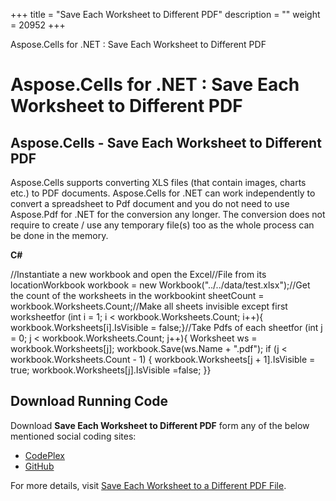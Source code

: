 +++
title = "Save Each Worksheet to Different PDF" 
description = "" 
weight = 20952 
+++

Aspose.Cells for .NET : Save Each Worksheet to Different PDF  

# Aspose.Cells for .NET : Save Each Worksheet to Different PDF


## Aspose.Cells - Save Each Worksheet to Different PDF

Aspose.Cells supports converting XLS files (that contain images, charts etc.) to PDF documents. Aspose.Cells for .NET can work independently to convert a spreadsheet to Pdf document and you do not need to use Aspose.Pdf for .NET for the conversion any longer. The conversion does not require to create / use any temporary file(s) too as the whole process can be done in the memory.

**C#**

//Instantiate a new workbook and open the Excel//File from its locationWorkbook workbook = new Workbook("../../data/test.xlsx");//Get the count of the worksheets in the workbookint sheetCount = workbook.Worksheets.Count;//Make all sheets invisible except first worksheetfor (int i = 1; i < workbook.Worksheets.Count; i++){    workbook.Worksheets\[i\].IsVisible = false;}//Take Pdfs of each sheetfor (int j = 0; j < workbook.Worksheets.Count; j++){    Worksheet ws = workbook.Worksheets\[j\];    workbook.Save(ws.Name + ".pdf");    if (j < workbook.Worksheets.Count - 1)    {        workbook.Worksheets\[j + 1\].IsVisible = true;        workbook.Worksheets\[j\].IsVisible =false;    }}

## Download Running Code

Download **Save Each Worksheet to Different PDF** form any of the below mentioned social coding sites:

*   [CodePlex](https://asposenpoi.codeplex.com/downloads/get/1482193)
*   [GitHub](https://github.com/aspose-cells/Aspose.Cells-for-.NET/releases/download/AsposeCellsFeaturesMissinginNPOI_v1.0/Save.Each.Worksheet.to.Different.PDF.Aspose.Cells.zip)

For more details, visit [Save Each Worksheet to a Different PDF File](http://www.aspose.com/docs/display/cellsnet/Save+Each+Worksheet+to+a+Different+PDF+File).

